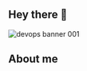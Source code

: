 ## Hey there 👋

![devops banner 001](https://github.com/user-attachments/assets/9195cd21-6749-419f-82fa-ac3f9298d2bc)

## About me

<!--

**bytebyswapnil/bytebyswapnil** is a ✨ _special_ ✨ repository because its `README.md` (this file) appears on your GitHub profile.

Here are some ideas to get you started:

- 🔭 I’m currently working on ...
- 🌱 I’m currently learning ...
- 👯 I’m looking to collaborate on ...
- 🤔 I’m looking for help with ...
- 💬 Ask me about ...
- 📫 How to reach me: ...
- 😄 Pronouns: ...
- ⚡ Fun fact: ...
-->

